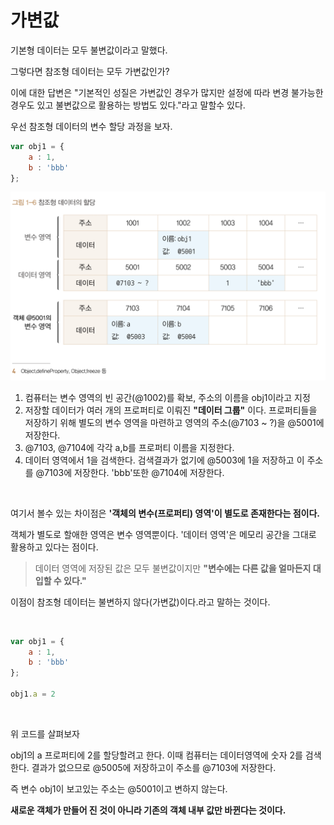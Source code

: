 # 가변값

기본형 데이터는 모두 불변값이라고 말했다.

그렇다면 참조형 데이터는 모두 가변값인가?

이에 대한 답변은 "기본적인 성질은 가변값인 경우가 많지만 설정에 따라 변경 불가능한 경우도 있고 불변값으로 활용하는 방법도 있다."라고 말할수 있다.

우선 참조형 데이터의 변수 할당 과정을 보자.

```js
var obj1 = {
    a : 1,
    b : 'bbb'
};
```

<img src="./../img/참조형데이터할당.png">

<br>

1. 컴퓨터는 변수 영역의 빈 공간(@1002)를 확보, 주소의 이름을 obj1이라고 지정
2. 저장할 데이터가 여러 개의 프로퍼티로 이뤄진 **"데이터 그룹"** 이다. 프로퍼티들을 저장하기 위해 별도의 변수 영역을 마련하고 영역의 주소(@7103 ~ ?)을 @5001에 저장한다.
3. @7103, @7104에 각각 a,b를 프로퍼티 이름을 지정한다.
4. 데이터 영역에서 1을 검색한다. 검색결과가 없기에 @5003에 1을 저장하고 이 주소를 @7103에 저장한다. 'bbb'또한 @7104에 저장한다.


<br>

여기서 볼수 있는 차이점은 **'객체의 변수(프로퍼티) 영역'이 별도로 존재한다는 점이다.**

객체가 별도로 할애한 영역은 변수 영역뿐이다. '데이터 영역'은 메모리 공간을 그대로 활용하고 있다는 점이다.

>데이터 영역에 저장된 값은 모두 불변값이지만 **"변수에는 다른 값을 얼마든지 대입할 수 있다."**

이점이 참조형 데이터는 불변하지 않다(가변값)이다.라고 말하는 것이다.

<br>

```js
var obj1 = {
    a : 1,
    b : 'bbb'
};

obj1.a = 2
```

<br>

위 코드를 살펴보자

obj1의 a 프로퍼티에 2를 할당할려고 한다. 이때 컴퓨터는 데이터영역에 숫자 2를 검색한다. 결과가 없으므로 @5005에 저장하고이 주소를 @7103에 저장한다.

즉 변수 obj1이 보고있는 주소는 @5001이고 변하지 않는다.

**새로운 객체가 만들어 진 것이 아니라 기존의 객체 내부 값만 바뀐다는 것이다.**

